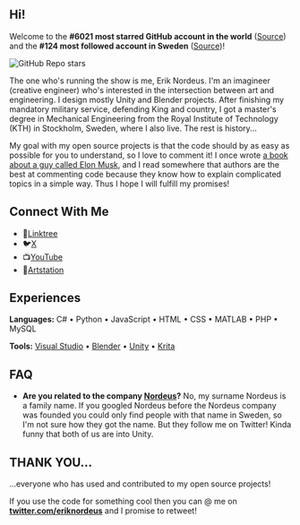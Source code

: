 ## Hi!

Welcome to the **#6021 most starred GitHub account in the world** ([Source](https://gitstar-ranking.com/Habrador)) and the **#124 most followed account in Sweden** ([Source](https://github.com/gayanvoice/top-github-users/blob/main/markdown/followers/sweden.md))!

<!--![GitHub Repo stars](https://www.habrador.com/GitHubData/test.svg)-->

![GitHub Repo stars](https://img.shields.io/github/stars/Habrador?style=for-the-badge)

The one who's running the show is me, Erik Nordeus. I'm an imagineer (creative engineer) who's interested in the intersection between art and engineering. I design mostly Unity and Blender projects. After finishing my mandatory military service, defending King and country, I got a master's degree in Mechanical Engineering from the Royal Institute of Technology (KTH) in Stockholm, Sweden, where I also live. The rest is history... 

My goal with my open source projects is that the code should by as easy as possible for you to understand, so I love to comment it! I once wrote [a book about a guy called Elon Musk](https://www.habrador.com/p/elonmuskbook/), and I read somewhere that authors are the best at commenting code because they know how to explain complicated topics in a simple way. Thus I hope I will fulfill my promises!  


## Connect With Me

* 🌳[Linktree](https://linktr.ee/eriknordeus)
* 🐦[X](https://twitter.com/eriknordeus)
* 📺[YouTube](https://www.youtube.com/@eriknordeus)
* 🎨[Artstation](https://www.artstation.com/eriknordeus)


## Experiences

**Languages:** C# • Python • JavaScript • HTML • CSS • MATLAB • PHP • MySQL

**Tools:** [Visual Studio](https://visualstudio.microsoft.com/) • [Blender](https://www.blender.org/) • [Unity](https://unity.com/) • [Krita](https://krita.org/)  


## FAQ

* **Are you related to the company [Nordeus](https://nordeus.com/)?** No, my surname Nordeus is a family name. If you googled Nordeus before the Nordeus company was founded you could only find people with that name in Sweden, so I'm not sure how they got the name. But they follow me on Twitter! Kinda funny that both of us are into Unity.


## THANK YOU... 

...everyone who has used and contributed to my open source projects! 

If you use the code for something cool then you can @ me on **[twitter.com/eriknordeus](https://twitter.com/eriknordeus)** and I promise to retweet! 
